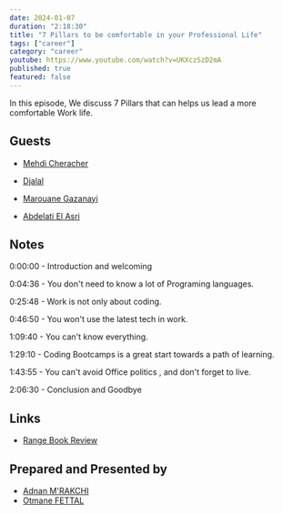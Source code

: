 ```yaml
---
date: 2024-01-07
duration: "2:18:30"
title: "7 Pillars to be comfortable in your Professional Life"
tags: ["career"]
category: "career"
youtube: https://www.youtube.com/watch?v=UKXczSzD2mA
published: true
featured: false
---
```


In this episode, We discuss 7 Pillars that can helps us lead a more comfortable Work life.

## Guests

- [Mehdi Cheracher](https://twitter.com/Mehdi_Cheracher)

- [Djalal](https://twitter.com/enlamp)

- [Marouane Gazanayi](https://www.linkedin.com/in/marouanegazanayi/)

- [Abdelati El Asri](https://twitter.com/kaizendae)

## Notes

0:00:00 - Introduction and welcoming

0:04:36 - You don't need to know a lot of Programing languages.

0:25:48 - Work is not only about coding.

0:46:50 - You won't use the latest tech in work.

1:09:40 - You can't know everything.

1:29:10 - Coding Bootcamps is a great start towards a path of learning.

1:43:55 - You can't avoid Office politics , and don't forget to live.

2:06:30 - Conclusion and Goodbye


## Links

- [Range Book Review](https://www.youtube.com/watch?v=E2ipt93liok)

## Prepared and Presented by

- [Adnan M'RAKCHI](https://twitter.com/_admerra)
- [Otmane FETTAL](https://twitter.com/ofettal)
